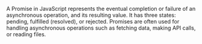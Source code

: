 A Promise in JavaScript represents the eventual completion or failure of an asynchronous operation, and its resulting value. It has three states: pending, fulfilled (resolved), or rejected. Promises are often used for handling asynchronous operations such as fetching data, making API calls, or reading files.
